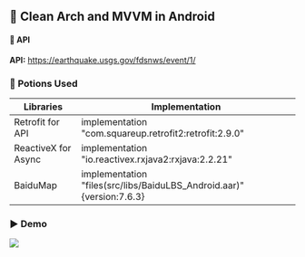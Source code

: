 ## 📱 Clean Arch and MVVM in Android

#### 🔗 API

**API:** https://earthquake.usgs.gov/fdsnws/event/1/

### 🧪 Potions Used

| **Libraries**       | **Implementation**                                                    |
|---------------------|-----------------------------------------------------------------------|
| Retrofit for API    | implementation "com.squareup.retrofit2:retrofit:2.9.0"                |
| ReactiveX for Async | implementation "io.reactivex.rxjava2:rxjava:2.2.21"                   |
| BaiduMap            | implementation "files(src/libs/BaiduLBS_Android.aar)" {version:7.6.3} |

### ▶️ Demo
![](video.gif)
